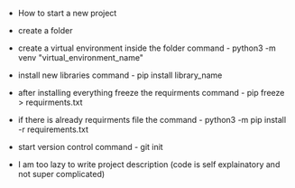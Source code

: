 - How to start a new project 
 - create a folder 
 - create a virtual environment inside the folder command - python3 -m venv "virtual_environment_name"
 - install new libraries command - pip install library_name
 - after installing everything freeze the requirments command - pip freeze > requirments.txt
 - if there is already requirments file the command - python3 -m pip install -r requirements.txt
 - start version control command - git init

 - I am too lazy to write project description (code is self explainatory and not super complicated)
 